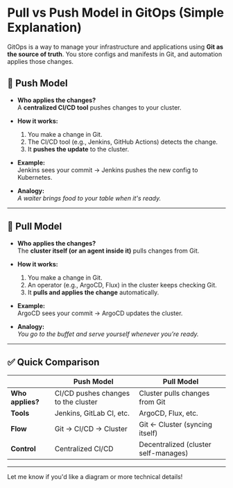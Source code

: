 # Pull vs Push Model in GitOps (Simple Explanation)

GitOps is a way to manage your infrastructure and applications using **Git as the source of truth**. You store configs and manifests in Git, and automation applies those changes.

## 🔄 Push Model

- **Who applies the changes?**  
  A **centralized CI/CD tool** pushes changes to your cluster.

- **How it works:**  
  1. You make a change in Git.
  2. The CI/CD tool (e.g., Jenkins, GitHub Actions) detects the change.
  3. It **pushes the update** to the cluster.

- **Example:**  
  Jenkins sees your commit → Jenkins pushes the new config to Kubernetes.

- **Analogy:**  
  *A waiter brings food to your table when it's ready.*

---

## 🔄 Pull Model

- **Who applies the changes?**  
  The **cluster itself (or an agent inside it)** pulls changes from Git.

- **How it works:**  
  1. You make a change in Git.
  2. An operator (e.g., ArgoCD, Flux) in the cluster keeps checking Git.
  3. It **pulls and applies the change** automatically.

- **Example:**  
  ArgoCD sees your commit → ArgoCD updates the cluster.

- **Analogy:**  
  *You go to the buffet and serve yourself whenever you’re ready.*

---

## ✅ Quick Comparison

|                     | **Push Model**                          | **Pull Model**                          |
|---------------------|-----------------------------------------|-----------------------------------------|
| **Who applies?**    | CI/CD pushes changes to the cluster     | Cluster pulls changes from Git          |
| **Tools**           | Jenkins, GitLab CI, etc.                | ArgoCD, Flux, etc.                      |
| **Flow**            | Git → CI/CD → Cluster                   | Git ← Cluster (syncing itself)          |
| **Control**         | Centralized CI/CD                       | Decentralized (cluster self-manages)    |

---

Let me know if you'd like a diagram or more technical details!
